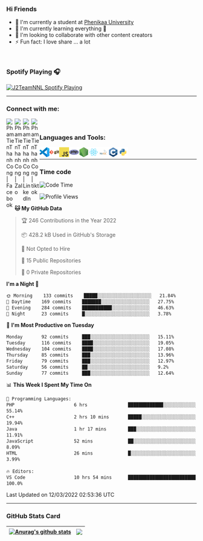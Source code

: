 ### Hi Friends

- 🔭 I'm currently a student at [Phenikaa University]
- 🌱 I'm currently learning everything 🤣
- 👯 I'm looking to collaborate with other content creators
- ⚡ Fun fact: I love share ... a lot

<br />

### Spotify Playing 🎧
[<img src="https://spotify-playing-git-master.j2teamnnl.vercel.app/api/spotify-playing" alt="J2TeamNNL Spotify Playing" width="350" />](https://open.spotify.com/user/31bvg3wront7ddphslihvvtofufa)

<!-- [<img src="https://becongspotify-git-master.phamtienthanhcong.vercel.app/api/spotify-playing" alt="Spotify Now Playing" width="350" />] -->

---


### Connect with me:
[<img align="left" alt="PhamTienThanhCong | Facebook" width="22px" src="https://upload.wikimedia.org/wikipedia/commons/thumb/1/16/Facebook-icon-1.png/640px-Facebook-icon-1.png" />][facebook]
[<img align="left" alt="PhamTienThanhCong | Zalo" width="22px" src="https://www.anphatpc.com.vn/template/anphat_2020v2/images/icon-zalo.jpg" />][zalo]
[<img align="left" alt="PhamTienThanhCong | LinkedIn" width="22px" src="https://cdn3.iconfinder.com/data/icons/inficons/512/linkedin.png" />][linkedin]
[<img align="left" alt="PhamTienThanhCong | tiktok" width="22px" src="https://cdn.worldvectorlogo.com/logos/tiktok-logo.svg" />][tiktok]

<br />

### Languages and Tools:

<img align="left" alt="Visual Studio Code" width="26px" src="https://raw.githubusercontent.com/github/explore/80688e429a7d4ef2fca1e82350fe8e3517d3494d/topics/visual-studio-code/visual-studio-code.png" />
<img align="left" alt="git" width="26px" src="https://raw.githubusercontent.com/github/explore/80688e429a7d4ef2fca1e82350fe8e3517d3494d/topics/git/git.png" hrep/>

[<img align="left" alt="JavaScript" width="26px" src="https://raw.githubusercontent.com/github/explore/80688e429a7d4ef2fca1e82350fe8e3517d3494d/topics/javascript/javascript.png" />][min project]
[<img align="left" alt="php" width="26px" src="https://raw.githubusercontent.com/github/explore/80688e429a7d4ef2fca1e82350fe8e3517d3494d/topics/php/php.png" />][web]
[<img align="left" alt="nodejs" width="26px" src="https://raw.githubusercontent.com/github/explore/80688e429a7d4ef2fca1e82350fe8e3517d3494d/topics/nodejs/nodejs.png" />][web]
[<img align="left" alt="react" width="26px" src="https://raw.githubusercontent.com/github/explore/80688e429a7d4ef2fca1e82350fe8e3517d3494d/topics/react/react.png" />][web]

<img align="left" alt="mysql" width="26px" src="https://raw.githubusercontent.com/github/explore/80688e429a7d4ef2fca1e82350fe8e3517d3494d/topics/mysql/mysql.png" />

[<img align="left" alt="cpp c" width="26px" src="https://raw.githubusercontent.com/github/explore/80688e429a7d4ef2fca1e82350fe8e3517d3494d/topics/cpp/cpp.png" />][c and cpp]
[<img align="left" alt="python" width="26px" src="https://raw.githubusercontent.com/github/explore/80688e429a7d4ef2fca1e82350fe8e3517d3494d/topics/python/python.png" />][python]

<br />

---

### Time code

<!--START_SECTION:waka-->
![Code Time](http://img.shields.io/badge/Code%20Time-162%20hrs%2011%20mins-blue)

![Profile Views](http://img.shields.io/badge/Profile%20Views-88-blue)

**🐱 My GitHub Data** 

> 🏆 246 Contributions in the Year 2022
 > 
> 📦 428.2 kB Used in GitHub's Storage 
 > 
> 🚫 Not Opted to Hire
 > 
> 📜 15 Public Repositories 
 > 
> 🔑 0 Private Repositories  
 > 
**I'm a Night 🦉** 

```text
🌞 Morning    133 commits    █████░░░░░░░░░░░░░░░░░░░░   21.84% 
🌆 Daytime    169 commits    ███████░░░░░░░░░░░░░░░░░░   27.75% 
🌃 Evening    284 commits    ███████████░░░░░░░░░░░░░░   46.63% 
🌙 Night      23 commits     █░░░░░░░░░░░░░░░░░░░░░░░░   3.78%

```
📅 **I'm Most Productive on Tuesday** 

```text
Monday       92 commits     ███░░░░░░░░░░░░░░░░░░░░░░   15.11% 
Tuesday      116 commits    ████░░░░░░░░░░░░░░░░░░░░░   19.05% 
Wednesday    104 commits    ████░░░░░░░░░░░░░░░░░░░░░   17.08% 
Thursday     85 commits     ███░░░░░░░░░░░░░░░░░░░░░░   13.96% 
Friday       79 commits     ███░░░░░░░░░░░░░░░░░░░░░░   12.97% 
Saturday     56 commits     ██░░░░░░░░░░░░░░░░░░░░░░░   9.2% 
Sunday       77 commits     ███░░░░░░░░░░░░░░░░░░░░░░   12.64%

```


📊 **This Week I Spent My Time On** 

```text
💬 Programming Languages: 
PHP                      6 hrs               █████████████░░░░░░░░░░░░   55.14% 
C++                      2 hrs 10 mins       █████░░░░░░░░░░░░░░░░░░░░   19.94% 
Java                     1 hr 17 mins        ███░░░░░░░░░░░░░░░░░░░░░░   11.91% 
JavaScript               52 mins             ██░░░░░░░░░░░░░░░░░░░░░░░   8.09% 
HTML                     26 mins             █░░░░░░░░░░░░░░░░░░░░░░░░   3.99%

🔥 Editors: 
VS Code                  10 hrs 54 mins      █████████████████████████   100.0%

```


 Last Updated on 12/03/2022 02:53:36 UTC
<!--END_SECTION:waka-->

---

### GitHub Stats Card

| <a href="https://github.com/phamtienthanhcong"><img align="center" src="https://github-readme-stats.vercel.app/api?username=PhamTienThanhCong&show_icons=true&include_all_commits=true&theme=buefy&hide_border=true&theme=ocean_dark" alt="Anurag's github stats" /></a> | <a href="https://github.com/phamtienthanhcong"><img align="center" src="https://github-readme-stats.vercel.app/api/top-langs/?username=PhamTienThanhCong&layout=compact&theme=buefy&hide_border=true&theme=ocean_dark" /></a> |
| ------------- | ------------- |

[Phenikaa University]: https://phenikaa-uni.edu.vn/vi
[facebook]: https://www.facebook.com/phamtienthanhcong
[linkedin]: https://linkedin.com/in/phamtienthanhcong
[zalo]: https://zalo.me/0396396332
[tiktok]: https://www.tiktok.com/@phamtienthanhcong
[web]: https://github.com/PhamTienThanhCong/web_dev
[min project]: https://github.com/PhamTienThanhCong/Project-Of-Web
[c and cpp]: https://github.com/PhamTienThanhCong/Code_C_and_Cpro
[python]: https://github.com/PhamTienThanhCong/Python_beginer

